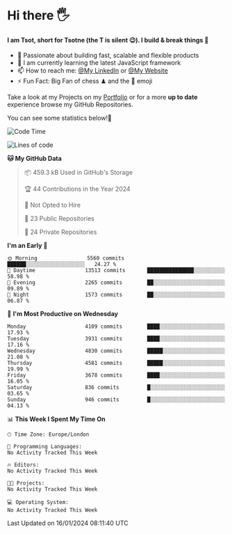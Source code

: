 # Hi there :raised_hand_with_fingers_splayed:
#### I am Tsot, short for Tsotne (the T is silent :wink:). I build & break things :space_invader:
- :telescope: Passionate about building fast, scalable and flexible products
- :seedling: I am currently learning the latest JavaScript framework 
- :mailbox: How to reach me: [@My LinkedIn](https://www.linkedin.com/in/tsotne-gvadzabia/) or [@My Website](https://tsotne.co.uk/contact)
- :zap: Fun Fact: Big Fan of chess ♟ and the 👾 emoji

Take a look at my Projects on my [Portfolio](https://tsotne.co.uk/) or for a more **up to date** experience browse my GitHub Repositories.

You can see some statistics below!:space_invader:
<!--START_SECTION:waka-->
![Code Time](http://img.shields.io/badge/Code%20Time-761%20hrs%202%20mins-blue)

![Lines of code](https://img.shields.io/badge/From%20Hello%20World%20I%27ve%20Written-8.7%20million%20lines%20of%20code-blue)

**🐱 My GitHub Data** 

> 📦 459.3 kB Used in GitHub's Storage 
 > 
> 🏆 44 Contributions in the Year 2024
 > 
> 🚫 Not Opted to Hire
 > 
> 📜 23 Public Repositories 
 > 
> 🔑 24 Private Repositories 
 > 
**I'm an Early 🐤** 

```text
🌞 Morning                5560 commits        ██████░░░░░░░░░░░░░░░░░░░   24.27 % 
🌆 Daytime                13513 commits       ███████████████░░░░░░░░░░   58.98 % 
🌃 Evening                2265 commits        ██░░░░░░░░░░░░░░░░░░░░░░░   09.89 % 
🌙 Night                  1573 commits        ██░░░░░░░░░░░░░░░░░░░░░░░   06.87 % 
```
📅 **I'm Most Productive on Wednesday** 

```text
Monday                   4109 commits        ████░░░░░░░░░░░░░░░░░░░░░   17.93 % 
Tuesday                  3931 commits        ████░░░░░░░░░░░░░░░░░░░░░   17.16 % 
Wednesday                4830 commits        █████░░░░░░░░░░░░░░░░░░░░   21.08 % 
Thursday                 4581 commits        █████░░░░░░░░░░░░░░░░░░░░   19.99 % 
Friday                   3678 commits        ████░░░░░░░░░░░░░░░░░░░░░   16.05 % 
Saturday                 836 commits         █░░░░░░░░░░░░░░░░░░░░░░░░   03.65 % 
Sunday                   946 commits         █░░░░░░░░░░░░░░░░░░░░░░░░   04.13 % 
```


📊 **This Week I Spent My Time On** 

```text
🕑︎ Time Zone: Europe/London

💬 Programming Languages: 
No Activity Tracked This Week

🔥 Editors: 
No Activity Tracked This Week

🐱‍💻 Projects: 
No Activity Tracked This Week

💻 Operating System: 
No Activity Tracked This Week
```


 Last Updated on 16/01/2024 08:11:40 UTC
<!--END_SECTION:waka-->
